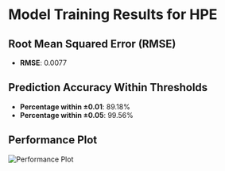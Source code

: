 # Model Training Results for HPE

## Root Mean Squared Error (RMSE)
- **RMSE**: 0.0077

## Prediction Accuracy Within Thresholds
- **Percentage within ±0.01**: 89.18%
- **Percentage within ±0.05**: 99.56%

## Performance Plot
![Performance Plot](../imgs/HPE.png)
